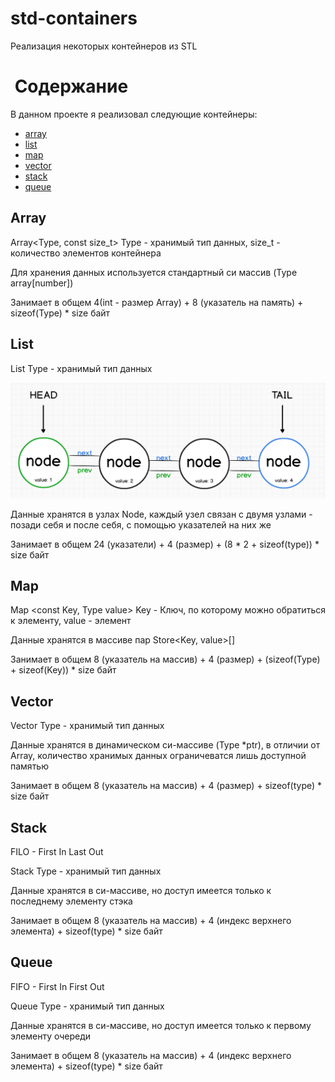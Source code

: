 # std-containers
Реализация некоторых контейнеров из STL

#  Содержание
В данном проекте я реализовал следующие контейнеры:
  * [array](#1)
  * [list](#2)
  * [map](#3)
  * [vector](#4)
  * [stack](#5)
  * [queue](#6)

<a name="1"></a>
## Array
 Array<Type, const size_t> Type - хранимый тип данных, size_t - количество элементов контейнера
 
 Для хранения данных используется стандартный си массив (Type array[number]) 
 
 Занимает в общем 4(int - размер Array) + 8 (указатель на память) + sizeof(Type) * size байт

<a name="2"></a>
## List
 List <Type> Type - хранимый тип данных

 ![linux](./images/node.png)
 
 Данные хранятся в узлах Node, каждый узел связан с двумя узлами - позади себя и после себя, с помощью указателей на них же
 
 Занимает в общем 24 (указатели) + 4 (размер) + (8 * 2 + sizeof(type)) * size байт
 
<a name="3"></a>
## Map
 Map <const Key, Type value> Key - Ключ, по которому можно обратиться к элементу, value - элемент
 
 Данные хранятся в массиве пар Store<Key, value>[]
 
 Занимает в общем 8 (указатель на массив) + 4 (размер) + (sizeof(Type) + sizeof(Key)) * size байт

<a name="4"></a>
## Vector
  Vector <Type> Type - хранимый тип данных
  
  Данные хранятся в динамическом си-массиве (Type *ptr), в отличии от Array, количество хранимых данных ограничеватся лишь доступной памятью
  
  Занимает в общем 8 (указатель на массив) + 4 (размер) + sizeof(type) * size байт
  
<a name="5"></a>
## Stack

 FILO - First In Last Out
 
 Stack<Type> Type - хранимый тип данных

 Данные хранятся в си-массиве, но доступ имеется только к последнему элементу стэка

Занимает в общем 8 (указатель на массив) + 4 (индекс верхнего элемента) + sizeof(type) * size байт


<a name="6"></a>
## Queue

FIFO - First In First Out

Queue <Type> Type - хранимый тип данных

Данные хранятся в си-массиве, но доступ имеется только к первому элементу очереди

Занимает в общем 8 (указатель на массив) + 4 (индекс верхнего элемента) + sizeof(type) * size байт


